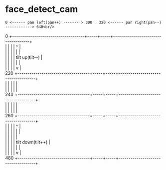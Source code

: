 # face_detect_cam

    0 <------ pan left(pan++) ------- > 300   320 <------ pan right(pan--) ------------> 640<br/>
  0 +------------------------------------+-----+-----+------------------------------------+<br/>
    |                                    |     |     |                ^                   |<br/>
    |                                    |     |     |                |                   |<br/>
    |                                    |     |     |          tilt up(tilt--)           |    <br/>
    |                                    |     |     |                |                   |    <br/>
    |                                    |     |     |                v                   |    <br/>
220 +------------------------------------+-----+-----+------------------------------------+    <br/>
    |                                    |     |     |                                    |    <br/>
    |                                    |     |     |                                    |    <br/>
240 +------------------------------------+-----+-----+------------------------------------+    <br/>
    |                                    |     |     |                                    |    <br/>
    |                                    |     |     |                                    |     <br/>
260 +------------------------------------+-----+-----+------------------------------------+    <br/>
    |                                    |     |     |                ^                   |    <br/>
    |                                    |     |     |                |                   |    <br/>
    |                                    |     |     |                                    |    <br/>
    |                                    |     |     |          tilt down(tilt++)         |    <br/>
    |                                    |     |     |                |                   |    <br/>
    |                                    |     |     |                v                   |     <br/>
480 +------------------------------------+-----+-----+------------------------------------+    <br/>

